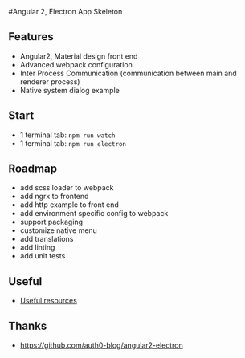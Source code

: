 #Angular 2, Electron App Skeleton

## Features
* Angular2, Material design front end
* Advanced webpack configuration
* Inter Process Communication (communication between main and renderer process)
* Native system dialog example


## Start
* 1 terminal tab: `npm run watch`
* 1 terminal tab: `npm run electron`

## Roadmap
* add scss loader to webpack
* add ngrx to frontend
* add http example to front end
* add environment specific config to webpack
* support packaging
* customize native menu
* add translations
* add linting
* add unit tests

## Useful
* [Useful resources](https://github.com/sindresorhus/awesome-electron)

## Thanks
* https://github.com/auth0-blog/angular2-electron